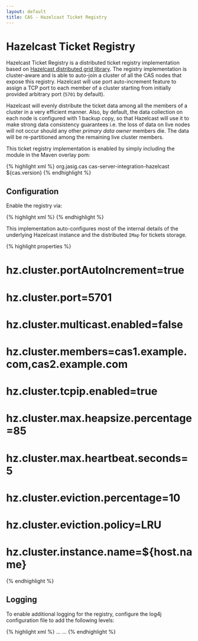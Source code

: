 ```yaml
---
layout: default
title: CAS - Hazelcast Ticket Registry
---
```


# Hazelcast Ticket Registry

Hazelcast Ticket Registry is a distributed ticket registry implementation based on [Hazelcast distributed grid library](http://hazelcast.org/). The registry implementation is cluster-aware and is able to auto-join a cluster of all the CAS nodes that expose this registry. Hazelcast will use port auto-increment feature to assign a TCP port to each member of a cluster starting from initially provided arbitrary port (`5701` by default).

Hazelcast will evenly distribute the ticket data among all the members of a cluster in a very efficient manner. Also, by default, the data collection on each node is configured with 1 backup copy, so that Hazelcast will use it to make strong data consistency guarantees i.e. the loss of data on live nodes will not occur should any other *primary data owner* members die. The data will be re-partitioned among the remaining live cluster members.

This ticket registry implementation is enabled by simply including the module in the Maven overlay pom:

{% highlight xml %}
<dependency>
    <groupId>org.jasig.cas</groupId>
    <artifactId>cas-server-integration-hazelcast</artifactId>
    <version>${cas.version}</version>
</dependency>
{% endhighlight %}

## Configuration

Enable the registry via:

{% highlight xml %}
<alias name="hazelcastTicketRegistry" alias="ticketRegistry" />
{% endhighlight %}

This implementation auto-configures most of the internal details of the underlying Hazelcast instance and
the distributed `IMap` for tickets storage.

{% highlight properties %}
# hz.cluster.portAutoIncrement=true
# hz.cluster.port=5701
# hz.cluster.multicast.enabled=false
# hz.cluster.members=cas1.example.com,cas2.example.com
# hz.cluster.tcpip.enabled=true
# hz.cluster.max.heapsize.percentage=85
# hz.cluster.max.heartbeat.seconds=5
# hz.cluster.eviction.percentage=10
# hz.cluster.eviction.policy=LRU
# hz.cluster.instance.name=${host.name}
{% endhighlight %}

## Logging
To enable additional logging for the registry, configure the log4j configuration file to add the following
levels:

{% highlight xml %}
...
<AsyncLogger name="com.hazelcast" level="debug" additivity="false">
    <AppenderRef ref="console"/>
    <AppenderRef ref="file"/>
</AsyncLogger>
...
{% endhighlight %}
